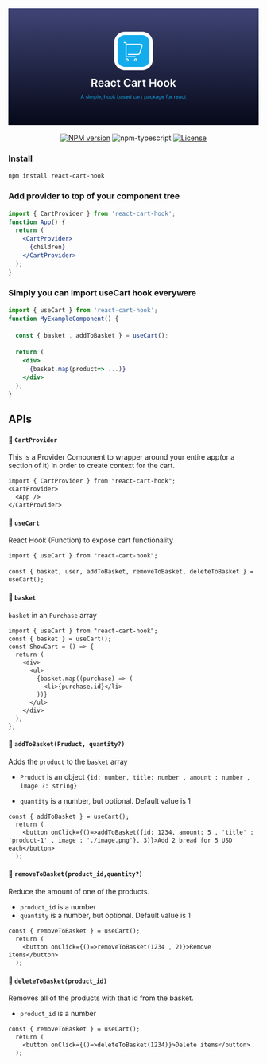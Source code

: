 
<div align="center">
        <a href="https://github.com/DevAnsar/react-cart-hook" title="React Cart Hook - Simple React cart provider">
            <img src="./src/react-hook-form.png" alt="React Hook Cart Logo - React hook custom hook for form shopping cart" />
        </a>
</div>
<div align="center">

[![NPM version][npm-image]][npm-url]
![npm-typescript]
[![License][github-license]][github-license-url]

</div>


### Install

    npm install react-cart-hook

### Add provider to top of your component tree

```jsx
import { CartProvider } from 'react-cart-hook';
function App() {
  return (
    <CartProvider>
      {children}
    </CartProvider>
  );
}
```

### Simply you can import useCart hook everywere

```jsx
import { useCart } from 'react-cart-hook';
function MyExampleComponent() {

  const { basket , addToBasket } = useCart();

  return (
    <div>
      {basket.map(product=> ...)}
    </div>
  );
}
```
<h2> APIs</h2>

#### 🔗 `CartProvider`

This is a Provider Component to wrapper around your entire app(or a section of it) in order to create context for the cart.


```tsx
import { CartProvider } from "react-cart-hook";
<CartProvider>
  <App />
</CartProvider>
```

#### 🔗 `useCart`

React Hook (Function) to expose cart functionality

```tsx
import { useCart } from "react-cart-hook";

const { basket, user, addToBasket, removeToBasket, deleteToBasket } = useCart();

```

#### 🔗 `basket`

`basket` in an `Purchase` array

```tsx
import { useCart } from "react-cart-hook";
const { basket } = useCart();
const ShowCart = () => {
  return (
    <div>
      <ul>
        {basket.map((purchase) => (
          <li>{purchase.id}</li>
        ))}
      </ul>
    </div>
  );
};
```

#### 🔗 `addToBasket(Pruduct, quantity?)`

Adds the `product` to the `basket` array

- `Pruduct` is an object `{id: number, title: number , amount : number , image ?: string}`

- `quantity` is a number, but optional. Default value is 1

```tsx
const { addToBasket } = useCart();
  return (
    <button onClick={()=>addToBasket({id: 1234, amount: 5 , 'title' : 'product-1' , image : './image.png'}, 3)}>Add 2 bread for 5 USD each</button>
  );
```
#### 🔗 `removeToBasket(product_id,quantity?)`

Reduce the amount of one of the products.

- `product_id` is a number
- `quantity` is a number, but optional. Default value is 1

```tsx
const { removeToBasket } = useCart();
  return (
    <button onClick={()=>removeToBasket(1234 , 2)}>Remove items</button>
  );
```

#### 🔗 `deleteToBasket(product_id)`

Removes all of the products with that id from the basket.

- `product_id` is a number

```tsx
const { removeToBasket } = useCart();
  return (
    <button onClick={()=>deleteToBasket(1234)}>Delete items</button>
  );
```

[npm-url]: https://www.npmjs.com/package/react-cart-hook
[npm-image]: https://img.shields.io/npm/v/react-cart-hook
[github-license]: https://img.shields.io/github/license/DevAnsar/react-cart-hook
[github-license-url]: https://github.com/DevAnsar/react-cart-hook/blob/main/LICENSE
[npm-typescript]: https://img.shields.io/npm/types/react-cart-hook
